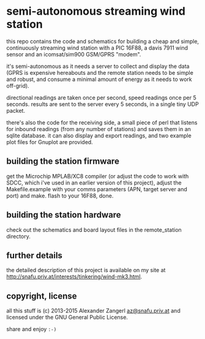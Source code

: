 # semi-autonomous streaming wind station 

this repo contains the code and schematics for building a cheap and simple,
continuously streaming wind station with a PIC 16F88, a davis 7911 wind sensor 
and an icomsat/sim900 GSM/GPRS "modem".

it's semi-autonomous as it needs a server to collect and display the data
(GPRS is expensive hereabouts and the remote station needs to be simple 
and robust, and consume a minimal amount of energy as it needs to 
work off-grid).

directional readings are taken once per second, speed readings once
per 5 seconds. results are sent to the server every 5 seconds, in a single tiny UDP packet.

there's also the code for the receiving side, a small piece of perl that
listens for inbound readings (from any number of stations) and saves them 
in an sqlite database. it can also display and export readings, 
and two example plot files for Gnuplot are provided.

## building the station firmware

get the Microchip MPLAB/XC8 compiler (or adjust the code to work with SDCC,
which i've used in an earlier version of this project),
adjust the Makefile.example with your comms parameters (APN, target server 
and port) and make. flash to your 16F88, done.

## building the station hardware

check out the schematics and board layout files in the remote_station 
directory.

## further details

the detailed description of this project is available on my site 
at <http://snafu.priv.at/interests/tinkering/wind-mk3.html>.

## copyright, license

all this stuff is (c) 2013-2015 Alexander Zangerl <az@snafu.priv.at>
and licensed under the GNU General Public License.

share and enjoy `:-)`



